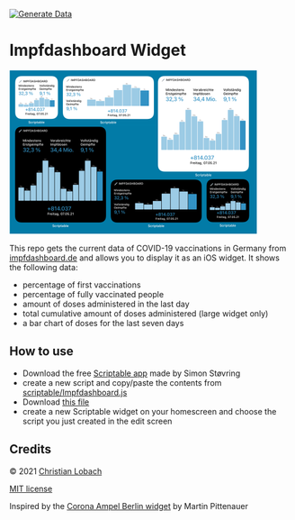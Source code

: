 [![Generate Data](https://github.com/DerLobi/impfdashboard-scriptable-widget/actions/workflows/main.yml/badge.svg)](https://github.com/DerLobi/impfdashboard-scriptable-widget/actions/workflows/main.yml)
# Impfdashboard Widget

<img width=440 src="screenshot.png" />


This repo gets the current data of COVID-19 vaccinations in Germany from [impfdashboard.de](https://impfdashboard.de) and allows you to display it as an iOS widget. It shows the following data:

* percentage of first vaccinations
* percentage of fully vaccinated people
* amount of doses administered in the last day
* total cumulative amount of doses administered (large widget only)
* a bar chart of doses for the last seven days


## How to use

- Download the free [Scriptable app](https://scriptable.app) made by Simon Støvring
- create a new script and copy/paste the contents from [scriptable/Impfdashboard.js](./scriptable/Impfdashboard.js)
- Download [this file](https://raw.githubusercontent.com/DerLobi/impfdashboard-scriptable-widget/feature/scriptable-file/scriptable/Impfdashboard.js)
- create a new Scriptable widget on your homescreen and choose the script you just created in the edit screen

## Credits
© 2021 [Christian Lobach](https://christian-lobach.de)

[MIT license](LICENSE)

Inspired by the [Corona Ampel Berlin widget](https://gist.github.com/m4p/20cc77b6d9f1f422b75bc3ab6eed0ff3) by 
Martin Pittenauer
